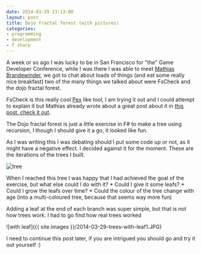 ```yaml
---
date: 2014-03-29 23:13:00
layout: post
title: Dojo fractal forest (with pictures)
categories:
- programming 
- development
- f sharp
---
```


A week or so ago I was lucky to be in San Francisco for "the" Game Developer Conference, while I was there I was able to meet [Mathias Brandewinder][mb], we got to chat about loads of things (and eat some really nice breakfast) two of the many things we talked about were FsCheck and the dojo fractal forest.

FsCheck is this really cool [Pex][pex] like tool, I am trying it out and I could attempt to explain it but Mathias already wrote about a great post about it in [this post, check it out][fscheck].

 The Dojo fractal forest is just a little exercise in F# to make a tree using recursion, I though I should give it a go, it looked like fun.

 As I was writing this I was debating should I put some code up or not, as it might have a negative effect. I decided against it for the moment. These are the iterations of the trees I built. 

![tree ](http://cdn.makeagif.com/media/3-29-2014/ETACjx.gif)

 When I reached this tree I was happy that I had achieved the goal of the exercise, but what else could I do with it? 
    	* Could I give it some leafs?
    	* Could I grow the leafs over time?
    	* Could the colour of the tree change with age (into a multi-coloured tree, because that seems way more fun)

Adding a leaf at the end of each branch was super simple, but that is not how trees work. I had to go find how real trees worked

![with leaf]({{ site.images }}/2014-03-29-trees-with-leaf1.JPG)

I need to continue this post later, if you are intrigued you should go and try it out yourself :)


 [mb]:http://clear-lines.com/
 [pex]:http://research.microsoft.com/en-us/projects/pex/
 [fscheck]:https://github.com/fsharp/FsCheck